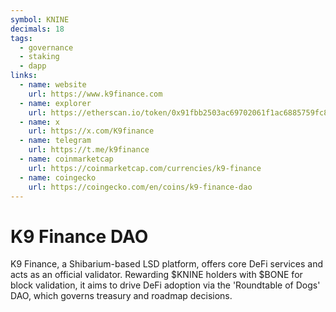 ```yaml
---
symbol: KNINE
decimals: 18
tags:
  - governance
  - staking
  - dapp
links:
  - name: website
    url: https://www.k9finance.com
  - name: explorer
    url: https://etherscan.io/token/0x91fbb2503ac69702061f1ac6885759fc853e6eae
  - name: x
    url: https://x.com/K9finance
  - name: telegram
    url: https://t.me/k9finance
  - name: coinmarketcap
    url: https://coinmarketcap.com/currencies/k9-finance
  - name: coingecko
    url: https://coingecko.com/en/coins/k9-finance-dao
---
```


# K9 Finance DAO

K9 Finance, a Shibarium-based LSD platform, offers core DeFi services and acts as an official validator. Rewarding $KNINE holders with $BONE for block validation, it aims to drive DeFi adoption via the 'Roundtable of Dogs' DAO, which governs treasury and roadmap decisions.
